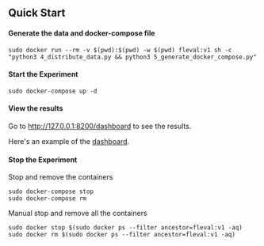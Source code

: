 ## Quick Start

#### Generate the data and docker-compose file

```shell script
sudo docker run --rm -v $(pwd):$(pwd) -w $(pwd) fleval:v1 sh -c "python3 4_distribute_data.py && python3 5_generate_docker_compose.py"
```

#### Start the Experiment

```shell script
sudo docker-compose up -d
```

#### View the results

Go to http://127.0.0.1:8200/dashboard to see the results.

Here's an example of the [dashboard](./dashboard.png).

#### Stop the Experiment

Stop and remove the containers

```shell script
sudo docker-compose stop
sudo docker-compose rm
```

Manual stop and remove all the containers

```shell script
sudo docker stop $(sudo docker ps --filter ancestor=fleval:v1 -aq)
sudo docker rm $(sudo docker ps --filter ancestor=fleval:v1 -aq)
```

